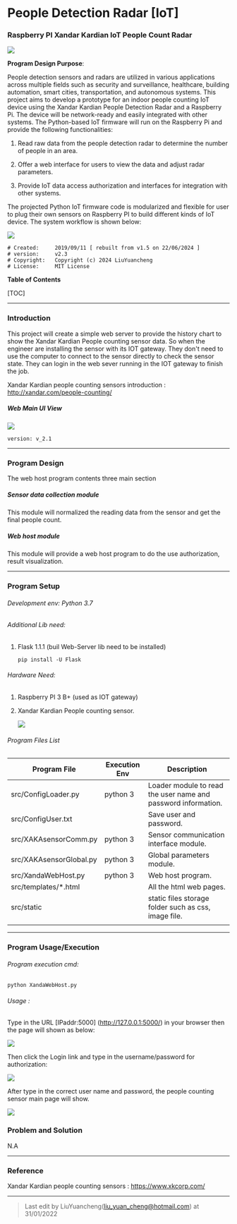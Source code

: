 # People Detection Radar [IoT]

### Raspberry PI Xandar Kardian IoT People Count Radar

![](doc/img/Logo.png)

**Program Design Purpose**: 

People detection sensors and radars are utilized in various applications across multiple fields such as security and surveillance, healthcare, building automation, smart cities, transportation, and autonomous systems. This project aims to develop a prototype for an indoor people counting IoT device using the Xandar Kardian People Detection Radar and a Raspberry Pi. The device will be network-ready and easily integrated with other systems. The Python-based IoT firmware will run on the Raspberry Pi and provide the following functionalities:

1. Read raw data from the people detection radar to determine the number of people in an area.

2. Offer a web interface for users to view the data and adjust radar parameters.

3. Provide IoT data access authorization and interfaces for integration with other systems.

The projected Python IoT firmware code is modularized and flexible for user to plug their own sensors on Raspberry PI to build different kinds of IoT device. The system workflow is shown below: 

![](doc/img/sysworkflow.png)

```
# Created:     2019/09/11 [ rebuilt from v1.5 on 22/06/2024 ]
# version:     v2.3 
# Copyright:   Copyright (c) 2024 LiuYuancheng
# License:     MIT License
```

**Table of Contents**

[TOC]

------

### Introduction

This project will create a simple web server to provide the history chart to show the Xandar Kardian People counting sensor data.  So when the engineer are installing the sensor with its IOT gateway. They don't need to use the computer to connect to the sensor directly to check the sensor state. They can login in the web sever running in the  IOT gateway to finish the job.

Xandar Kardian people counting sensors introduction : http://xandar.com/people-counting/

##### Web Main UI View 

![](doc/img/xanda_sensor_web.gif)

`version: v_2.1`



------

### Program Design

The web host program contents three main section

##### Sensor data collection module 

This module will normalized the reading data from the sensor and get the final people count. 

##### Web host module 

This module will provide a web host program to do the use authorization, result visualization.   



------

### Program Setup

###### Development env: Python 3.7

###### Additional Lib need: 

1. Flask 1.1.1 (buil Web-Server lib need to be installed)

   [Flask]: https://pypi.org/project/Flask/:	"Flask"

   ```
   pip install -U Flask
   ```

###### Hardware Need:

1. Raspberry PI 3 B+ (used as IOT gateway)

   [Raspberry PI]: https://www.raspberrypi.org/products/raspberry-pi-3-model-b-plus/	"IOT gateway"

2. Xandar Kardian People counting sensor.

   [Xandar Kardian]: http://xandar.com/people-counting/	"People counting sensor"
   
   ![](doc/img/sensor.png)

###### Program Files List 

| Program File            | Execution Env | Description                                                  |
| ----------------------- | ------------- | ------------------------------------------------------------ |
| src/ConfigLoader.py     | python 3      | Loader module to read the user name and password information. |
| src/ConfigUser.txt      |               | Save user and password.                                      |
| src/XAKAsensorComm.py   | python 3      | Sensor communication interface module.                       |
| src/XAKAsensorGlobal.py | python 3      | Global parameters module.                                    |
| src/XandaWebHost.py     | python 3      | Web host program.                                            |
| src/templates/*.html    |               | All the html web pages.                                      |
| src/static              |               | static files storage folder such as css, image file.         |
|                         |               |                                                              |

------

### Program Usage/Execution

###### Program execution cmd: 

```
python XandaWebHost.py
```

###### Usage : 

Type in the URL [IPaddr:5000] (http://127.0.0.1:5000/) in your browser then the page will shown as below: 

 ![](doc/img/home.png)

Then click the Login link and type in the username/password for authorization: 

![](doc/img/authorization.png)

After type in the correct user name and password, the people counting sensor main page will show. 

![](doc/img/2019-09-19_103505.png)



### Problem and Solution

N.A

------

### Reference

Xandar Kardian people counting sensors : https://www.xkcorp.com/

------

> Last edit by LiuYuancheng(liu_yuan_cheng@hotmail.com) at 31/01/2022

